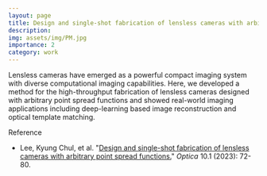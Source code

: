 ```yaml
---
layout: page
title: Design and single-shot fabrication of lensless cameras with arbitrary point spread functions
description: 
img: assets/img/PM.jpg
importance: 2
category: work
---
```


Lensless cameras have emerged as a powerful compact imaging system with diverse computational imaging capabilities. Here, we developed a method for the high-throughput fabrication of lensless cameras designed with arbitrary point spread functions and showed real-world imaging applications including deep-learning based image reconstruction and optical template matching.

Reference

* Lee, Kyung Chul, et al. "[Design and single-shot fabrication of lensless cameras with arbitrary point spread functions.](https://opg.optica.org/optica/fulltext.cfm?uri=optica-10-1-72&id=525050)" *Optica* 10.1 (2023): 72-80.

